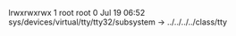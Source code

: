 lrwxrwxrwx 1 root root 0 Jul 19 06:52 sys/devices/virtual/tty/tty32/subsystem -> ../../../../class/tty
